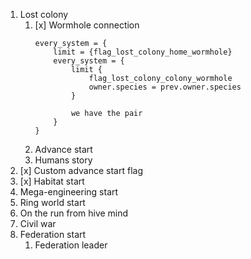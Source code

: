 1. Lost colony
    1. [x] Wormhole connection
        ```
        every_system = {
            limit = {flag_lost_colony_home_wormhole}
            every_system = {
                limit {
                    flag_lost_colony_colony_wormhole
                    owner.species = prev.owner.species
                }

                we have the pair
            }
        }
        ```
    1. Advance start
    1. Humans story
1. [x] Custom advance start flag
1. [x] Habitat start
1. Mega-engineering start
1. Ring world start
1. On the run from hive mind
1. Civil war
1. Federation start
    1. Federation leader